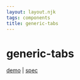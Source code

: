 ```yaml
---
layout: layout.njk
tags: components
title: generic-tabs
---
```


# generic-tabs

[demo](https://modest-bhaskara-e8742f.netlify.app/generic-tabs/demo/index.html) | [spec](https://www.w3.org/TR/wai-aria-practices/#tabpanel)
